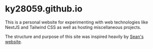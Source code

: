 # ky28059.github.io

This is a personal website for experimenting with web technologies like NextJS and Tailwind CSS as well as hosting
miscellaneous projects.

The structure and purpose of this site was inspired heavily by [Sean's website](https://github.com/SheepTester/sheeptester.github.io).
